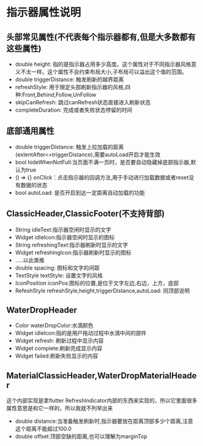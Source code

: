 # 指示器属性说明

## 头部常见属性(不代表每个指示器都有,但是大多数都有这些属性)
* double  height: 指的是指示器占用多少高度。这个属性对于不同指示器风格意义不太一样。这个属性不会约束布局大小,子布局可以溢出这个值的范围。
* double triggerDistance: 触发刷新的越界距离
* refreshStyle: 用于限定头部刷新指示器的风格,四种:Front,Behind,Follow,UnFollow
* skipCanRefresh: 跳过canRefresh状态直接进入刷新状态
* completeDuration: 完成或者失败状态停留的时间


## 底部通用属性
* double triggerDistance: 触发上拉加载的距离(extentAfter<=triggerDistance),需要autoLoad开启才能生效
* bool hideWhenNotFull:当页面不满一页时，是否要自动隐藏掉底部指示器,默认为true
* () => {} onClick：点击指示器的回调方法,用于手动进行加载数据或者reset没有数据的状态
* bool autoLoad: 是否开启到达一定距离自动加载的功能


## ClassicHeader,ClassicFooter(不支持背部)
* String idleText:指示器空闲时显示的文字
* Widget idleIcon:指示器空闲时显示的图标
* String  refreshingText:指示器刷新时显示的文字
* Widget  refreshingIcon:指示器刷新时显示的图标
* .....以此类推
* double spacing: 图标和文字的间距
* TextStyle textStyle: 设置文字的风格
* IconPosition iconPos:图标的位置,是位于文字左边,右边，上方，底部
* RefeshStyle refreshStyle,height,triggerDistance,autoLoad: 同顶部说明



## WaterDropHeader
* Color waterDropColor:水滴颜色
* Widget idleIcon:指的是用户拖动过程中水滴中间的部件
* Widget refresh: 刷新过程中显示内容
* Widget complete:刷新完成显示内容
* Widget failed:刷新失败显示的内容

## MaterialClassicHeader,WaterDropMaterialHeader
这个内部实现是拿flutter RefreshIndicator内部的东西来实现的，所以它里面很多属性意思是和它一样的，所以我就不列举出来
* double distance:当准备触发刷新时,指示器要放在距离顶部多少个距离,注意这个距离不能超过100.0
* double offset:顶部空缺的距离,也可以理解为marginTop
